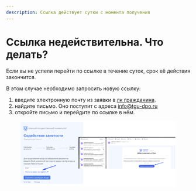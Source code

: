```yaml
---
description: Ссылка действует сутки с момента получения
---
```


# Ссылка недействительна. Что делать?

Если вы не успели перейти по ссылке в течение суток, срок её действия закончится.&#x20;

В этом случае необходимо  запросить новую ссылку:

1. введите электронную почту из заявки в [лк гражданина](https://2025.lk.tgu-dpo.ru/Cabinet/Login).
2. найдите письмо. Оно поступит с адреса info@tgu-dpo.ru
3. откройте письмо и перейдите по ссылке в нём.&#x20;

<figure><img src="../.gitbook/assets/image (19).png" alt=""><figcaption></figcaption></figure>
